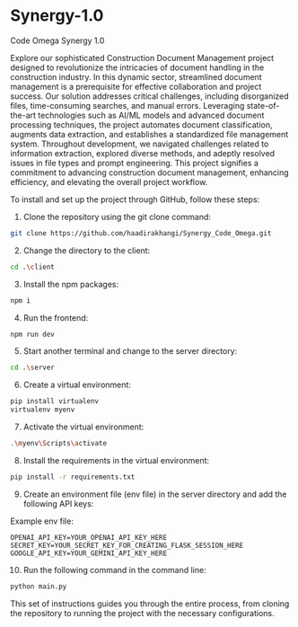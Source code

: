 # Synergy-1.0
Code Omega Synergy 1.0

Explore our sophisticated Construction Document Management project designed to revolutionize the intricacies of document handling in the construction industry. In this dynamic sector, streamlined document management is a prerequisite for effective collaboration and project success. Our solution addresses critical challenges, including disorganized files, time-consuming searches, and manual errors. Leveraging state-of-the-art technologies such as AI/ML models and advanced document processing techniques, the project automates document classification, augments data extraction, and establishes a standardized file management system. Throughout development, we navigated challenges related to information extraction, explored diverse methods, and adeptly resolved issues in file types and prompt engineering. This project signifies a commitment to advancing construction document management, enhancing efficiency, and elevating the overall project workflow.

To install and set up the project through GitHub, follow these steps:

1. Clone the repository using the git clone command:

```bash
git clone https://github.com/haadirakhangi/Synergy_Code_Omega.git
```

2. Change the directory to the client:

```bash
cd .\client
```

3. Install the npm packages:

```bash
npm i
```

4. Run the frontend:

```bash
npm run dev
```

5. Start another terminal and change to the server directory:

```bash
cd .\server
```

6. Create a virtual environment:

```bash
pip install virtualenv
virtualenv myenv
```

7. Activate the virtual environment:

```bash
.\myenv\Scripts\activate
```

8. Install the requirements in the virtual environment:

```bash
pip install -r requirements.txt
```

9. Create an environment file (env file) in the server directory and add the following API keys:

Example env file:

```
OPENAI_API_KEY=YOUR_OPENAI_API_KEY_HERE
SECRET_KEY=YOUR_SECRET_KEY_FOR_CREATING_FLASK_SESSION_HERE
GOOGLE_API_KEY=YOUR_GEMINI_API_KEY_HERE
```

10. Run the following command in the command line:

```bash
python main.py
```

This set of instructions guides you through the entire process, from cloning the repository to running the project with the necessary configurations.

